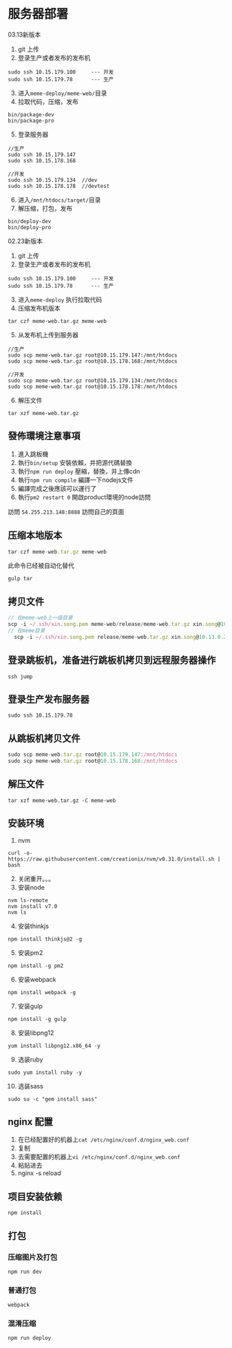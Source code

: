 # 服务器部署

03.13新版本

1. git 上传
2. 登录生产或者发布的发布机

```shell
sudo ssh 10.15.179.100     --- 开发
sudo ssh 10.15.179.78      --- 生产
```

3. 进入`meme-deploy/meme-web/`目录
4. 拉取代码，压缩，发布

```shell
bin/package-dev
bin/package-pro
```

5. 登录服务器

```shell
//生产
sudo ssh 10.15.179.147
sudo ssh 10.15.178.168

//开发
sudo ssh 10.15.179.134  //dev
sudo ssh 10.15.178.178  //devtest
```

6. 进入`/mnt/htdocs/target/`目录
7. 解压缩，打包，发布

```shell
bin/deploy-dev
bin/deploy-pro
```







02.23新版本

1. git 上传
2. 登录生产或者发布的发布机

```shell
sudo ssh 10.15.179.100     --- 开发
sudo ssh 10.15.179.78      --- 生产
```

3. 进入`meme-deploy` 执行拉取代码
4. 压缩发布机版本

```shell
tar czf meme-web.tar.gz meme-web
```

5. 从发布机上传到服务器

```shell
//生产
sudo scp meme-web.tar.gz root@10.15.179.147:/mnt/htdocs
sudo scp meme-web.tar.gz root@10.15.178.168:/mnt/htdocs

//开发
sudo scp meme-web.tar.gz root@10.15.179.134:/mnt/htdocs
sudo scp meme-web.tar.gz root@10.15.178.178:/mnt/htdocs
```

6. 解压文件

```
tar xzf meme-web.tar.gz
```







## 發佈環境注意事項

1. 進入跳板機
2. 執行`bin/setup` 安裝依賴，并把源代碼替換
3. 執行`npm run deploy` 壓縮，替換，并上傳cdn
4. 執行`npm run compile` 編譯一下nodejs文件
5. 編譯完成之後應該可以運行了
6. 執行`pm2 restart 0` 開啟product環境的node訪問





訪問  `54.255.213.148:8888` 訪問自己的頁面













## 压缩本地版本

```javascript
tar czf meme-web.tar.gz meme-web
```

此命令已经被自动化替代

```
gulp tar
```



## 拷贝文件

```javascript
// 在meme-web上一级目录
scp -i ~/.ssh/xin.song.pem meme-web/release/meme-web.tar.gz xin.song@10.13.0.224:~
// 在meme目录
  scp -i ~/.ssh/xin.song.pem release/meme-web.tar.gz xin.song@10.13.0.224:~
```



## 登录跳板机，准备进行跳板机拷贝到远程服务器操作

```
ssh jump
```



## 登录生产发布服务器

```
sudo ssh 10.15.179.78
```



## 从跳板机拷贝文件

```javascript
sudo scp meme-web.tar.gz root@10.15.179.147:/mnt/htdocs
sudo scp meme-web.tar.gz root@10.15.178.168:/mnt/htdocs
```



## 解压文件

```
tar xzf meme-web.tar.gz -C meme-web
```





## 安装环境

1. nvm

```
curl -o- https://raw.githubusercontent.com/creationix/nvm/v0.31.0/install.sh | bash
```

2. 关闭重开。。。
3. 安装node

```
nvm ls-remote
nvm install v7.0
nvm ls
```

4. 安装thinkjs

```
npm install thinkjs@2 -g
```

5. 安装pm2

```
npm install -g pm2
```

6. 安装webpack

```
npm install webpack -g
```

7. 安装gulp

```
npm install -g gulp
```

8. 安装libpng12

```
yum install libpng12.x86_64 -y
```

9. 选装ruby

```
sudo yum install ruby -y
```

10. 选装sass

```
sudo su -c "gem install sass"
```





## nginx 配置

1. 在已经配置好的机器上`cat /etc/nginx/conf.d/nginx_web.conf`
2. 复制
3. 去需要配置的机器上`vi /etc/nginx/conf.d/nginx_web.conf`
4. 粘贴进去
5. nginx -s reload



## 项目安装依赖

```
npm install
```





## 打包

### 压缩图片及打包

```
npm run dev
```

### 普通打包

```
webpack
```

### 混淆压缩

```
npm run deploy
```

